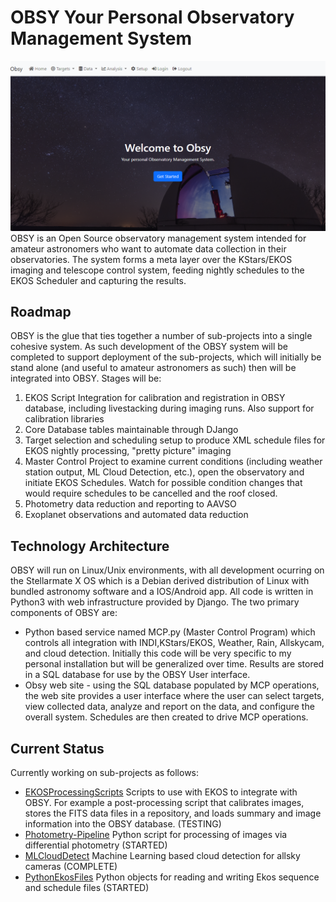 # OBSY Your Personal Observatory Management System
![](github-cover.png)
OBSY is an Open Source observatory management system intended for amateur astronomers who want to automate data collection in their observatories. The system forms a meta layer over the KStars/EKOS imaging and telescope control system, 
feeding nightly schedules to the EKOS Scheduler and capturing the results. 

## Roadmap
OBSY is the glue that ties together a number of sub-projects into a single cohesive system.  As such development of the OBSY system will be completed to support deployment of the sub-projects, which will initially be stand alone (and useful 
to amateur astronomers as such) then will be integrated into OBSY. Stages will be:

1. EKOS Script Integration for calibration and registration in OBSY database, including livestacking during imaging runs. Also support for calibration libraries 
2. Core Database tables maintainable through DJango
3. Target selection and scheduling setup to produce XML schedule files for EKOS nightly processing, "pretty picture" imaging
4. Master Control Project to examine current conditions (including weather station output, ML Cloud Detection, etc.), open the observatory and initiate EKOS Schedules. Watch for possible condition changes that would require schedules to be cancelled and the roof closed.
5. Photometry data reduction and reporting to AAVSO
6. Exoplanet observations and automated data reduction

## Technology Architecture
OBSY will run on Linux/Unix environments, with all development ocurring on the Stellarmate X OS which is a Debian derived distribution of Linux with bundled astronomy software and a IOS/Android app.  All code is written in Python3 with web infrastructure provided by Django. The two primary components of OBSY are:
* Python based service named MCP.py (Master Control Program) which controls all integration with INDI,KStars/EKOS, Weather, Rain, Allskycam, and cloud detection. Initially this code will be very specific to my personal installation but will be generalized over time. Results are stored in a SQL database for use by the OBSY User interface.
* Obsy web site - using the SQL database populated by MCP operations, the web site provides a user interface where the user can select targets, view collected data, analyze and report on the data, and configure the overall system. Schedules are then created to drive MCP operations. 

## Current Status
Currently working on sub-projects as follows:
* [EKOSProcessingScripts](https://github.com/gordtulloch/EKOSProcessingScripts) Scripts to use with EKOS to integrate with OBSY. For example a post-processing script that calibrates images, stores the FITS data files in a repository, and 
loads summary and image information into the OBSY database. (TESTING)
* [Photometry-Pipeline](https://github.com/gordtulloch/Photometry-Pipeline) Python script for processing of images via differential photometry (STARTED)
* [MLCloudDetect](https://github.com/gordtulloch/mlCloudDetect) Machine Learning based cloud detection for allsky cameras (COMPLETE)
* [PythonEkosFiles](https://github.com/gordtulloch/pythonEkosFiles) Python objects for reading and writing Ekos sequence and schedule files (STARTED)
